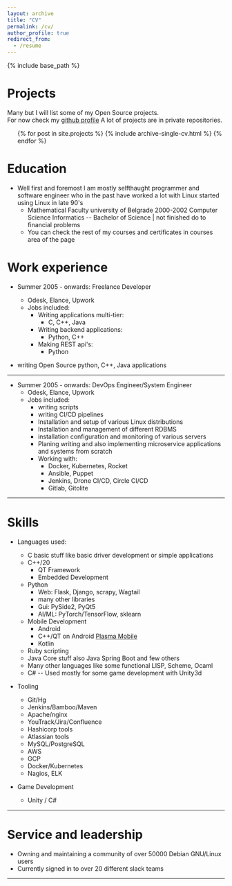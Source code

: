 ```yaml
---
layout: archive
title: "CV"
permalink: /cv/
author_profile: true
redirect_from:
  - /resume
---
```


{% include base_path %}

Projects
======
Many but I will list some of my Open Source projects.  
For now check my [github profile](https://github.com/MarkoShiva)
A lot of projects are in private repositories.

  <ul>{% for post in site.projects %}
    {% include archive-single-cv.html %}
  {% endfor %}</ul>
  
Education
======
* Well first and foremost I am mostly selfthaught programmer and software engineer
  who in the past have worked a lot with Linux started using Linux in late 90's
  * Mathematical Faculty university of Belgrade 2000-2002
    Computer Science Informatics -- Bachelor of Science | not finished do to financial problems
  * You can check the rest of my courses and certificates in courses area of the page

Work experience
======
* Summer 2005 - onwards: Freelance Developer
  * Odesk, Elance, Upwork
  * Jobs included: 
    * Writing applications multi-tier:
        * C, C++, Java
    * Writing backend applications:
        * Python, C++ 
    * Making REST api's:
        * Python
    
* writing Open Source python, C++, Java applications

    
---

* Summer 2005 - onwards: DevOps Engineer/System Engineer
  * Odesk, Elance, Upwork
  * Jobs included:
    * writing scripts
    * writing CI/CD pipelines
    * Installation and setup of various Linux distributions
    * Installation and management of different RDBMS 
    * installation configuration and monitoring of various servers
    * Planing writing and also implementing microservice applications and systems from scratch
    * Working with:
        * Docker, Kubernetes, Rocket
        * Ansible, Puppet
        * Jenkins, Drone CI/CD, Circle CI/CD
        * Gitlab, Gitolite
    
      
---

Skills
======
* Languages used:
    * C basic stuff like basic driver development or simple applications
    * C++/20
        * QT Framework
        * Embedded Development
    * Python
        * Web: Flask, Django, scrapy, Wagtail 
        * many other libraries
        * Gui: PySide2, PyQt5
        * AI/ML: PyTorch/TensorFlow, sklearn
    * Mobile Development
        * Android
        * C++/QT on Android [Plasma Mobile](https://www.plasma-mobile.org/)
        * Kotlin
    * Ruby scripting
    * Java Core stuff also Java Spring Boot and few others
    * Many other languages like some functional LISP, Scheme, Ocaml 
    * C# -- Used mostly for some game development with Unity3d

* Tooling
  * Git/Hg
  * Jenkins/Bamboo/Maven
  * Apache/nginx
  * YouTrack/Jira/Confluence
  * Hashicorp tools
  * Atlassian tools
  * MySQL/PostgreSQL
  * AWS
  * GCP
  * Docker/Kubernetes
  * Nagios, ELK

* Game Development
  * Unity / C#  

---

Service and leadership
======
* Owning and maintaining a community of over 50000 Debian GNU/Linux users
* Currently signed in to over 20 different slack teams

---